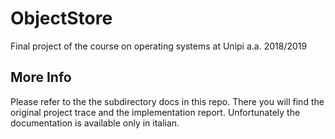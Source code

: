 # ObjectStore
Final project of the course on operating systems at Unipi a.a. 2018/2019
## More Info
Please refer to the the subdirectory docs in this repo. There you will find the original project trace and the implementation report. Unfortunately the documentation is available only in italian. 
